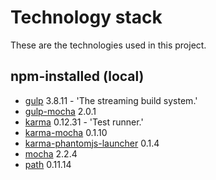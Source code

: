# Technology stack

These are the technologies used in this project.

## npm-installed (local)

- [gulp](http://gulpjs.com/) 3.8.11 - 'The streaming build system.'
- [gulp-mocha]() 2.0.1
- [karma](http://karma-runner.github.io/0.12/index.html) 0.12.31 - 'Test runner.'
- [karma-mocha]() 0.1.10
- [karma-phantomjs-launcher]() 0.1.4
- [mocha]() 2.2.4
- [path]() 0.11.14
